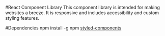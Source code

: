 #React Component Library 
This component library is intended for making websites a breeze.  It is responsive and includes accessibility and custom styling features. 

#Dependencies
npm install -g npm
[styled-components](https://github.com/styled-components/styled-components)